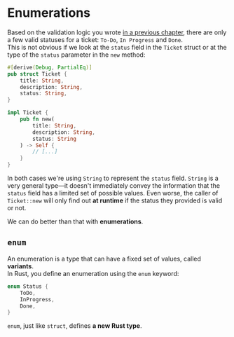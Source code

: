 # Enumerations

Based on the validation logic you wrote [in a previous chapter](../03_ticket_v1/02_validation.md),
there are only a few valid statuses for a ticket: `To-Do`, `In Progress` and `Done`.\
This is not obvious if we look at the `status` field in the `Ticket` struct or at the type of the `status`
parameter in the `new` method:

```rust
#[derive(Debug, PartialEq)]
pub struct Ticket {
    title: String,
    description: String,
    status: String,
}

impl Ticket {
    pub fn new(
        title: String, 
        description: String, 
        status: String
    ) -> Self {
        // [...]
    }
}
```

In both cases we're using `String` to represent the `status` field.
`String` is a very general type—it doesn't immediately convey the information that the `status` field
has a limited set of possible values. Even worse, the caller of `Ticket::new` will only find out **at runtime**
if the status they provided is valid or not.

We can do better than that with **enumerations**.

## `enum`

An enumeration is a type that can have a fixed set of values, called **variants**.\
In Rust, you define an enumeration using the `enum` keyword:

```rust
enum Status {
    ToDo,
    InProgress,
    Done,
}
```

`enum`, just like `struct`, defines **a new Rust type**.
